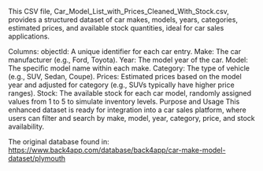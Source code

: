 This CSV file, Car_Model_List_with_Prices_Cleaned_With_Stock.csv, provides a structured dataset of car makes, models, years, categories, estimated prices, and available stock quantities, ideal for car sales applications.

Columns:
objectId: A unique identifier for each car entry.
Make: The car manufacturer (e.g., Ford, Toyota).
Year: The model year of the car.
Model: The specific model name within each make.
Category: The type of vehicle (e.g., SUV, Sedan, Coupe).
Prices: Estimated prices based on the model year and adjusted for category (e.g., SUVs typically have higher price ranges).
Stock: The available stock for each car model, randomly assigned values from 1 to 5 to simulate inventory levels.
Purpose and Usage
This enhanced dataset is ready for integration into a car sales platform, where users can filter and search by make, model, year, category, price, and stock availability.

The original database found in: https://www.back4app.com/database/back4app/car-make-model-dataset/plymouth
